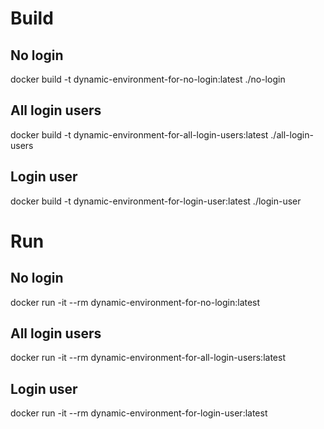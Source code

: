 # Build

## No login
docker build -t dynamic-environment-for-no-login:latest ./no-login

## All login users
docker build -t dynamic-environment-for-all-login-users:latest ./all-login-users

## Login user
docker build -t dynamic-environment-for-login-user:latest ./login-user

# Run

## No login
docker run -it --rm dynamic-environment-for-no-login:latest

## All login users
docker run -it --rm dynamic-environment-for-all-login-users:latest

## Login user
docker run -it --rm dynamic-environment-for-login-user:latest

